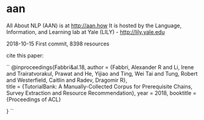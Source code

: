 # aan

All About NLP (AAN) is at http://aan.how
It is hosted by the Language, Information, and Learning lab at Yale (LILY) - http://lily.yale.edu

2018-10-15 First commit, 8398 resources

cite this paper:

``  @inproceedings{Fabbri&al.18,
    author =       {Fabbri, Alexander R and Li, Irene and Trairatvorakul, Prawat and He, Yijiao and Ting, Wei Tai and Tung, Robert and Westerfield, Caitlin and Radev, Dragomir R},    
    title =        {TutorialBank: A Manually-Collected Corpus for Prerequisite Chains, Survey Extraction and Resource           Recommendation}, 
    year =         2018, 
    booktitle =    {Proceedings of ACL}  
    
 }  ``
 
